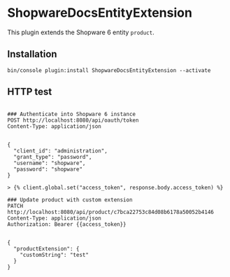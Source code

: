 # ShopwareDocsEntityExtension

This plugin extends the Shopware 6 entity `product`.

## Installation

```shell
bin/console plugin:install ShopwareDocsEntityExtension --activate
```

## HTTP test



```http request

### Authenticate into Shopware 6 instance
POST http://localhost:8080/api/oauth/token
Content-Type: application/json


{
  "client_id": "administration",
  "grant_type": "password",
  "username": "shopware",
  "password": "shopware"
}

> {% client.global.set("access_token", response.body.access_token) %}

### Update product with custom extension
PATCH http://localhost:8080/api/product/c7bca22753c84d08b6178a50052b4146
Content-Type: application/json
Authorization: Bearer {{access_token}}


{
  "productExtension": {
    "customString": "test"
  }
}


```